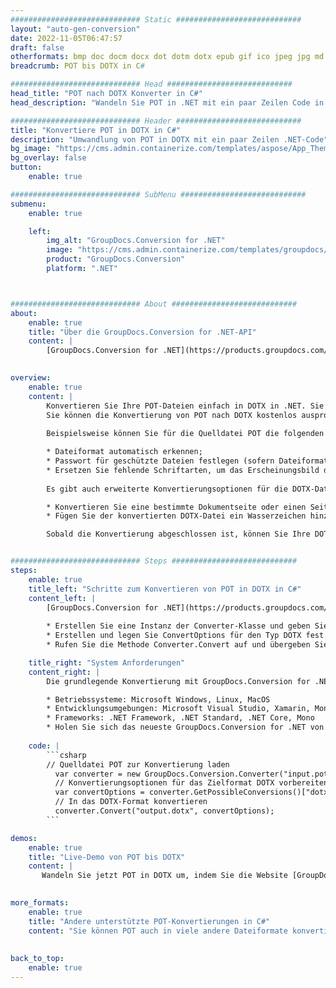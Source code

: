 ```yaml
---
############################# Static ############################
layout: "auto-gen-conversion"
date: 2022-11-05T06:47:57
draft: false
otherformats: bmp doc docm docx dot dotm dotx epub gif ico jpeg jpg md odt ott pdf png psd rtf tex tif tiff txt xps
breadcrumb: POT bis DOTX in C#

############################# Head ############################
head_title: "POT nach DOTX Konverter in C#"
head_description: "Wandeln Sie POT in .NET mit ein paar Zeilen Code in DOTX um. Verwenden Sie die GroupDocs Document Conversion API, um über 160 Dateiformate zu konvertieren."

############################# Header ############################
title: "Konvertiere POT in DOTX in C#"
description: "Umwandlung von POT in DOTX mit ein paar Zeilen .NET-Code"
bg_image: "https://cms.admin.containerize.com/templates/aspose/App_Themes/V3/images/bg/header1.png"
bg_overlay: false
button:
    enable: true

############################# SubMenu ############################
submenu:
    enable: true

    left:
        img_alt: "GroupDocs.Conversion for .NET"
        image: "https://cms.admin.containerize.com/templates/groupdocs/images/product-logos/90x90-noborder/groupdocs-conversion-net.png"
        product: "GroupDocs.Conversion"
        platform: ".NET"



############################# About ############################
about:
    enable: true
    title: "Über die GroupDocs.Conversion for .NET-API"
    content: |
        [GroupDocs.Conversion for .NET](https://products.groupdocs.com/conversion/net/) kann verwendet werden, um Microsoft Word, Excel, PowerPoint, PDF, Visio und andere Formate zu konvertieren. GroupDocs.Conversion ist eine eigenständige API, die sich für Backend- und interne Systeme eignet, bei denen eine hohe Leistung erforderlich ist. Es ist unabhängig von Software wie Microsoft oder Open Office.
    

overview:
    enable: true
    content: |
        Konvertieren Sie Ihre POT-Dateien einfach in DOTX in .NET. Sie können nur ein paar C#-Codezeilen auf jeder Plattform Ihrer Wahl verwenden, z. B. Windows, Linux, macOS.
        Sie können die Konvertierung von POT nach DOTX kostenlos ausprobieren und die Qualität der Konvertierungsergebnisse bewerten. Neben einfachen Dateikonvertierungsszenarien können Sie erweiterte Optionen zum Laden der Quelldatei POT und zum Speichern des Ausgabeergebnisses DOTX ausprobieren. 
        
        Beispielsweise können Sie für die Quelldatei POT die folgenden Ladeoptionen verwenden:

        * Dateiformat automatisch erkennen;
        * Passwort für geschützte Dateien festlegen (sofern Dateiformat dies unterstützt);
        * Ersetzen Sie fehlende Schriftarten, um das Erscheinungsbild des Dokuments beizubehalten.
        
        Es gibt auch erweiterte Konvertierungsoptionen für die DOTX-Datei:

        * Konvertieren Sie eine bestimmte Dokumentseite oder einen Seitenbereich;
        * Fügen Sie der konvertierten DOTX-Datei ein Wasserzeichen hinzu und vieles mehr.

        Sobald die Konvertierung abgeschlossen ist, können Sie Ihre DOTX-Datei im lokalen Dateipfad oder auf einem Speicher von Drittanbietern wie FTP, Amazon S3, Google Drive, Dropbox usw. speichern. Bitte beachten Sie, dass Sie POT in DOTX muss keine zusätzliche Software installiert werden - wie MS Office, Open Office, Adobe Acrobat Reader etc.


############################# Steps ############################
steps:
    enable: true
    title_left: "Schritte zum Konvertieren von POT in DOTX in C#"
    content_left: |
        [GroupDocs.Conversion for .NET](https://products.groupdocs.com/conversion/net/) erleichtert Entwicklern das Konvertieren einer POT-Datei in DOTX mit wenigen Codezeilen.
        
        * Erstellen Sie eine Instanz der Converter-Klasse und geben Sie die Datei POT mit dem vollständigen Pfad an
        * Erstellen und legen Sie ConvertOptions für den Typ DOTX fest.
        * Rufen Sie die Methode Converter.Convert auf und übergeben Sie den vollständigen Pfad und das Format (DOTX) als Parameter

    title_right: "System Anforderungen"
    content_right: |
        Die grundlegende Konvertierung mit GroupDocs.Conversion for .NET kann in nur wenigen einfachen Schritten durchgeführt werden. Unsere APIs werden auf allen wichtigen Plattformen und Betriebssystemen unterstützt. Stellen Sie vor dem Ausführen des folgenden Codes sicher, dass die folgenden Voraussetzungen auf Ihrem System installiert sind.

        * Betriebssysteme: Microsoft Windows, Linux, MacOS
        * Entwicklungsumgebungen: Microsoft Visual Studio, Xamarin, MonoDevelop
        * Frameworks: .NET Framework, .NET Standard, .NET Core, Mono
        * Holen Sie sich das neueste GroupDocs.Conversion for .NET von [Nuget](https://www.nuget.org/packages/groupdocs.conversion)
         
    code: |
        ```csharp    
        // Quelldatei POT zur Konvertierung laden
          var converter = new GroupDocs.Conversion.Converter("input.pot");
          // Konvertierungsoptionen für das Zielformat DOTX vorbereiten
          var convertOptions = converter.GetPossibleConversions()["dotx"].ConvertOptions;
          // In das DOTX-Format konvertieren
          converter.Convert("output.dotx", convertOptions);
        ```

demos:
    enable: true
    title: "Live-Demo von POT bis DOTX"
    content: |
       Wandeln Sie jetzt POT in DOTX um, indem Sie die Website [GroupDocs.Conversion App](https://products.groupdocs.app/conversion/family) besuchen. Die Online-Demo hat die folgenden Vorteile
          

more_formats:
    enable: true
    title: "Andere unterstützte POT-Konvertierungen in C#"
    content: "Sie können POT auch in viele andere Dateiformate konvertieren. Bitte sehen Sie sich die Liste unten an."
       
       
back_to_top:
    enable: true
---
```


